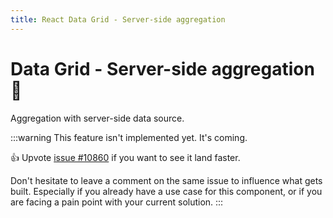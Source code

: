 ```yaml
---
title: React Data Grid - Server-side aggregation
---
```


# Data Grid - Server-side aggregation [<span class="plan-premium"></span>](/x/introduction/licensing/#premium-plan 'Premium plan')🚧

<p class="description">Aggregation with server-side data source.</p>

:::warning
This feature isn't implemented yet. It's coming.

👍 Upvote [issue #10860](https://github.com/mui/mui-x/issues/10860) if you want to see it land faster.

Don't hesitate to leave a comment on the same issue to influence what gets built. Especially if you already have a use case for this component, or if you are facing a pain point with your current solution.
:::
